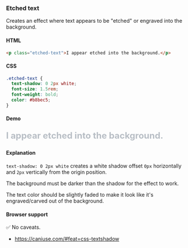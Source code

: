 ### Etched text

Creates an effect where text appears to be "etched" or engraved into the background.

#### HTML

```html
<p class="etched-text">I appear etched into the background.</p>
```

#### CSS

```css
.etched-text {
  text-shadow: 0 2px white;
  font-size: 1.5rem;
  font-weight: bold;
  color: #b8bec5;
}
```

#### Demo

<div class="snippet-demo">
  <p class="snippet-demo__etched-text">I appear etched into the background.</p>
</div>

<style>
.snippet-demo__etched-text {
  font-size: 1.5rem;
  font-weight: bold;
  color: #b8bec5;
  text-shadow: 0 2px 0 white;
}
</style>

#### Explanation

`text-shadow: 0 2px white` creates a white shadow offset `0px` horizontally and `2px` vertically
from the origin position.

The background must be darker than the shadow for the effect to work.

The text color should be slightly faded to make it look like it's engraved/carved out
of the background.

#### Browser support

<span class="snippet__support-note">✅ No caveats.</span>

* https://caniuse.com/#feat=css-textshadow

<!-- tags: visual -->
